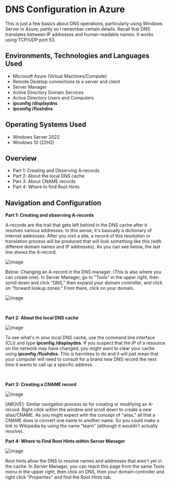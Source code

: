 <h1>DNS Configuration in Azure </h1>
This is just a few basics about DNS operations, particularly using Windows Server in Azure, partly so I remember certain details. Recall that DNS translates between IP addresses and human-readable names. It works using TCP/UDP port 53.<br />


<h2>Environments, Technologies and Languages Used</h2>

- Microsoft Azure (Virtual Machines/Compute)
- Remote Desktop connections to a server and client
- Server Manager
- Active Directory Domain Services
- Active Directory Users and Computers
- <b>ipconfig /displaydns</b>
- <b>ipconfig /flushdns</b>


<h2>Operating Systems Used </h2>

- Windows Server 2022
- Windows 10 (22H2)

<h2>Overview</h2>

- Part 1: Creating and Observing A-records
- Part 2: About the local DNS cache
- Part 3: About CNAME records
- Part 4: Where to find Root Hints
  
<h2>Navigation and Configuration</h2>

<b>Part 1: Creating and observing A-records</b>

<p>
A-records are the trail that gets left behind in the DNS cache after it resolves various addresses. In this sense, it's basically a dictionary of internet addresses. After you visit a site, a record of this resolution or translation process will be produced that will look something like this (with different domain names and IP addresses). As you can see below, the last line shows the A-record.

![image](https://github.com/lcccodes/dnsconfig/assets/171904823/90a9598e-2130-4352-bec7-d932b64fa811)


</p>
<p>
Below: Changing an A-record in the DNS manager. (This is also where you can create one). In Server Manager, go to "Tools" in the upper right, then scroll down and click "DNS," then expand your domain controller, and click on "forward lookup zones." From there, click on your domain.

![image](https://github.com/lcccodes/dnsconfig/assets/171904823/b889cdb2-4e61-46d2-a5f1-228acf8cbf1c)


</p>
<br />


<b>Part 2: About the local DNS cache</b>
<p>

![image](https://github.com/lcccodes/dnsconfig/assets/171904823/1dd7fe21-9c98-4103-ac6b-3385b826f481)


</p>
<p>
To see what's in your local DNS cache, use the command line interface (CLI) and type <b>ipconfig /displaydns</b>. If you suspect that the IP of a resource on the network may have changed, you might want to clear your cache using <b>ipconfig /flushdns</b>. This is harmless to do and it will just mean that your computer will need to consult for a brand new DNS record the next time it wants to call up a specific address. 
</p>
<br />


<b>Part 3: Creating a CNAME record</b>
<p>

![image](https://github.com/lcccodes/dnsconfig/assets/171904823/69e8d3fe-4e0d-4542-8114-76422d439455)


</p>
<p>
[ABOVE]: Similar navigation process as for creating or modifying an A-record. Right-click within the window and scroll down to create a new alias/CNAME. As you might expect with the concept of "alias," all that a CNAME does is convert one name to another name. So you could make a link to Wikipedia by using the name "learn" (although it wouldn't actually resolve).
</p>



<b>Part 4: Where to Find Root Hints within Server Manager</b>
</p>
<p>
  
![image](https://github.com/lcccodes/dnsconfig/assets/171904823/403e47d5-61a8-496c-a2c8-d15fa5bf1c68)



</p>
<p>
Root hints allow the DNS to resolve names and addresses that aren't yet in the cache. In Server Manager, you can reach this page from the same Tools menu in the upper right, then click on DNS, then your domain controller and right click "Properties" and find the Root Hints tab.
</p>
<br />


